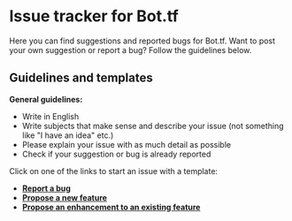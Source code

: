 # Issue tracker for Bot.tf
Here you can find suggestions and reported bugs for Bot.tf. Want to post your own suggestion or report a bug? Follow the guidelines below.

## Guidelines and templates
**General guidelines:**
  - Write in English
  - Write subjects that make sense and describe your issue (not something like "I have an idea" etc.)
  - Please explain your issue with as much detail as possible
  - Check if your suggestion or bug is already reported
  
Click on one of the links to start an issue with a template:
  - **[Report a bug](https://github.com/dyhli/bot-tf-issues/issues/new?template=bugs.md)**
  - **[Propose a new feature](https://github.com/dyhli/bot-tf-issues/issues/new?template=feature.md)**
  - **[Propose an enhancement to an existing feature](https://github.com/dyhli/bot-tf-issues/issues/new?template=enhancement.md)**
